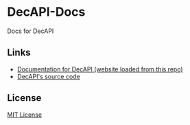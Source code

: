 # DecAPI-Docs
Docs for DecAPI

## Links
- [Documentation for DecAPI (website loaded from this repo)](https://docs.decapi.me/)
- [DecAPI's source code](https://github.com/Decicus/DecAPI)

## License
[MIT License](LICENSE)
